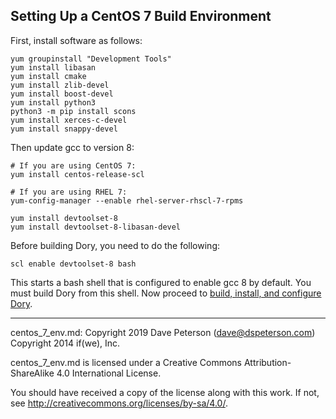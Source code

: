 ## Setting Up a CentOS 7 Build Environment

First, install software as follows:

```
yum groupinstall "Development Tools"
yum install libasan
yum install cmake
yum install zlib-devel
yum install boost-devel
yum install python3
python3 -m pip install scons
yum install xerces-c-devel
yum install snappy-devel
```

Then update gcc to version 8:

```
# If you are using CentOS 7:
yum install centos-release-scl

# If you are using RHEL 7:
yum-config-manager --enable rhel-server-rhscl-7-rpms

yum install devtoolset-8
yum install devtoolset-8-libasan-devel
```

Before building Dory, you need to do the following:

```
scl enable devtoolset-8 bash
```

This starts a bash shell that is configured to enable gcc 8 by default.  You
must build Dory from this shell.  Now proceed to
[build, install, and configure Dory](build_install.md).

-----

centos_7_env.md:
Copyright 2019 Dave Peterson (dave@dspeterson.com)
Copyright 2014 if(we), Inc.

centos_7_env.md is licensed under a Creative Commons Attribution-ShareAlike 4.0
International License.

You should have received a copy of the license along with this work. If not,
see <http://creativecommons.org/licenses/by-sa/4.0/>.

